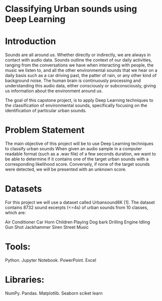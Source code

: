 # Classifying Urban sounds using Deep Learning




# Introduction

Sounds are all around us. Whether directly or indirectly, we are always in contact with audio data. Sounds outline the context of our daily activities, ranging from the conversations we have when interacting with people, the music we listen to, and all the other environmental sounds that we hear on a daily basis such as a car driving past, the patter of rain, or any other kind of background noise. The human brain is continuously processing and understanding this audio data, either consciously or subconsciously, giving us information about the environment around us.

The goal of this capstone project, is to apply Deep Learning techniques to the classification of environmental sounds, specifically focusing on the identification of particular urban sounds.



# Problem Statement

The main objective of this project will be to use Deep Learning techniques to classify urban sounds
When given an audio sample in a computer readable format (such as a .wav file) of a few seconds duration, we want to be able to determine if it contains one of the target urban sounds with a corresponding likelihood score. Conversely, if none of the target sounds were detected, we will be presented with an unknown score.




# Datasets 

For this project we will use a dataset called Urbansound8K [1]. The dataset contains 8732 sound excerpts (<=4s) of urban sounds from 10 classes, which are:

Air Conditioner
Car Horn
Children Playing
Dog bark
Drilling
Engine Idling
Gun Shot
Jackhammer
Siren
Street Music

 # Tools:
Python.
Jupyter Notebook.
PowerPoint.
Excel
# Libraries:
NumPy.
Pandas.
Matplotlib.
Seaborn
sciket learn

























































